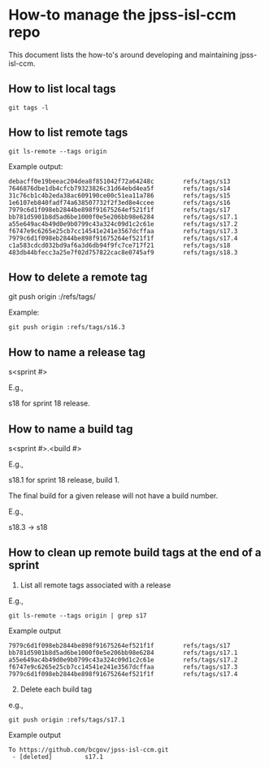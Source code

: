 # How-to manage the jpss-isl-ccm repo

This document lists the how-to's around developing and maintaining jpss-isl-ccm.

## How to list local tags

```
git tags -l
```

## How to list remote tags

```
git ls-remote --tags origin
```

Example output:

```
debacff0e19beeac204dea8f851042f72a64248c        refs/tags/s13
7646876dbe1db4cfcb79323826c31d64ebd4ea5f        refs/tags/s14
31c76cb1c4b2eda38ac609190ce00c51ea11a786        refs/tags/s15
1e6107eb840fadf74a638507732f2f3ed8e4ccee        refs/tags/s16
7979c6d1f098eb2844be898f91675264ef521f1f        refs/tags/s17
bb781d5901b8d5ad6be1000f0e5e206bb98e6284        refs/tags/s17.1
a55e649ac4b49d0e9b0799c43a324c09d1c2c61e        refs/tags/s17.2
f6747e9c6265e25cb7cc14541e241e3567dcffaa        refs/tags/s17.3
7979c6d1f098eb2844be898f91675264ef521f1f        refs/tags/s17.4
c1a583cdcd032bd9af6a3d6db94f9fc7ce717f21        refs/tags/s18
483db44bfecc3a25e7f02d757822cac8e0745af9        refs/tags/s18.3
```

## How to delete a remote tag

git push origin :/refs/tags/<tag>

Example:

```
git push origin :refs/tags/s16.3
```

## How to name a release tag

s<sprint #>

E.g.,

s18 for sprint 18 release.

## How to name a build tag

s<sprint #>.<build #>

E.g.,

s18.1 for sprint 18 release, build 1.

The final build for a given release will not have a build number.

E.g.,

s18.3 -> s18

## How to clean up remote build tags at the end of a sprint

1. List all remote tags associated with a release

E.g.,

```
git ls-remote --tags origin | grep s17
```

Example output
```
7979c6d1f098eb2844be898f91675264ef521f1f        refs/tags/s17
bb781d5901b8d5ad6be1000f0e5e206bb98e6284        refs/tags/s17.1
a55e649ac4b49d0e9b0799c43a324c09d1c2c61e        refs/tags/s17.2
f6747e9c6265e25cb7cc14541e241e3567dcffaa        refs/tags/s17.3
7979c6d1f098eb2844be898f91675264ef521f1f        refs/tags/s17.4
```

2. Delete each build tag

e.g.,

```
git push origin :refs/tags/s17.1
```

Example output
```
To https://github.com/bcgov/jpss-isl-ccm.git
 - [deleted]         s17.1
```
